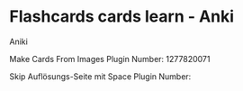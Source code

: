 Flashcards cards learn - Anki
========================

Aniki



Make Cards From Images
Plugin Number:
1277820071

Skip Auflösungs-Seite mit Space
Plugin Number: